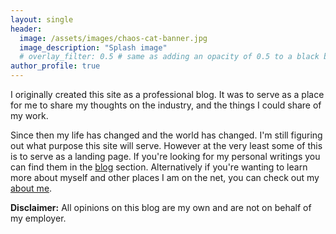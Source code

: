 ```yaml
---
layout: single
header:
  image: /assets/images/chaos-cat-banner.jpg
  image_description: "Splash image"
  # overlay_filter: 0.5 # same as adding an opacity of 0.5 to a black background
author_profile: true
---
```


I originally created this site as a professional blog. It was to serve as a place for me to share my thoughts on the industry, and the things I could share of my work. 

Since then my life has changed and the world has changed. I'm still figuring out what purpose this site will serve. However at the very least some of this is to serve as a landing page. If you're looking for my personal writings you can find them in the [blog](/blog/) section. Alternatively if you're wanting to learn more about myself and other places I am on the net, you can check out my [about me](/about/).

**Disclaimer:** All opinions on this blog are my own and are not on behalf of my employer. 
